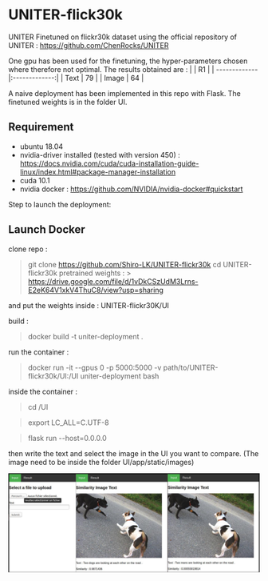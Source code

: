 # UNITER-flick30k
UNITER Finetuned on flickr30k dataset using the official repository of UNITER : https://github.com/ChenRocks/UNITER

One gpu has been used for the finetuning, the hyper-parameters chosen where therefore not optimal.
The results obtained are : 
|           | R1         | 
| ------------- |:-------------:| 
| Text      | 79 | 
| Image      |  64     | 


A naive deployment has been implemented in this repo with Flask. The finetuned weights is in the folder UI.


## Requirement
- ubuntu 18.04
- nvidia-driver installed (tested with version 450) : https://docs.nvidia.com/cuda/cuda-installation-guide-linux/index.html#package-manager-installation
- cuda 10.1
- nvidia docker : https://github.com/NVIDIA/nvidia-docker#quickstart

Step to launch the deployment:


## Launch Docker
clone repo :

> git clone https://github.com/Shiro-LK/UNITER-flickr30k
> cd UNITER-flickr30k
pretrained weights : > https://drive.google.com/file/d/1vDkCSzUdM3Lrns-E2eK64V1xkV4ThuC8/view?usp=sharing

and put the weights inside : UNITER-flickr30K/UI





build :
> docker build -t uniter-deployment .

run the container :
> docker run -it --gpus 0 -p 5000:5000 -v path/to/UNITER-flickr30k/UI:/UI uniter-deployment bash

inside the container :
> cd /UI

> export LC_ALL=C.UTF-8

> flask run --host=0.0.0.0

then write the text and select the image in the UI you want to compare. (The image need to be inside the folder UI/app/static/images)

![image](images/image0.jpeg)


